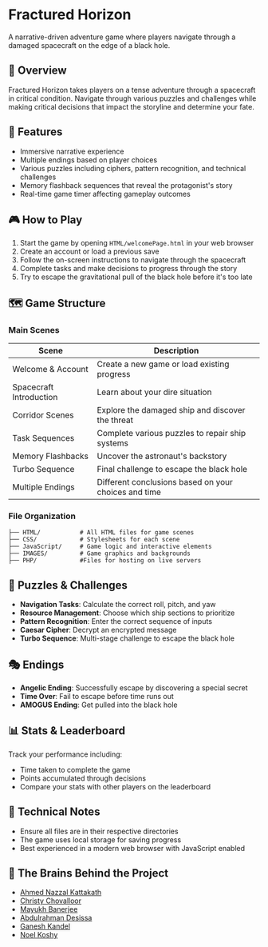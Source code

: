 # Fractured Horizon

A narrative-driven adventure game where players navigate through a damaged spacecraft on the edge of a black hole.

## 📖 Overview

Fractured Horizon takes players on a tense adventure through a spacecraft in critical condition. Navigate through various puzzles and challenges while making critical decisions that impact the storyline and determine your fate.

## 🚀 Features

- Immersive narrative experience
- Multiple endings based on player choices
- Various puzzles including ciphers, pattern recognition, and technical challenges
- Memory flashback sequences that reveal the protagonist's story
- Real-time game timer affecting gameplay outcomes

## 🎮 How to Play

1. Start the game by opening `HTML/welcomePage.html` in your web browser
2. Create an account or load a previous save
3. Follow the on-screen instructions to navigate through the spacecraft
4. Complete tasks and make decisions to progress through the story
5. Try to escape the gravitational pull of the black hole before it's too late

## 🗺️ Game Structure

### Main Scenes

| Scene | Description |
|-------|-------------|
| Welcome & Account | Create a new game or load existing progress |
| Spacecraft Introduction | Learn about your dire situation |
| Corridor Scenes | Explore the damaged ship and discover the threat |
| Task Sequences | Complete various puzzles to repair ship systems |
| Memory Flashbacks | Uncover the astronaut's backstory |
| Turbo Sequence | Final challenge to escape the black hole |
| Multiple Endings | Different conclusions based on your choices and time |

### File Organization

```
├── HTML/           # All HTML files for game scenes
├── CSS/            # Stylesheets for each scene
├── JavaScript/     # Game logic and interactive elements
├── IMAGES/         # Game graphics and backgrounds
├── PHP/            #Files for hosting on live servers

```

## 🧩 Puzzles & Challenges

- **Navigation Tasks**: Calculate the correct roll, pitch, and yaw
- **Resource Management**: Choose which ship sections to prioritize
- **Pattern Recognition**: Enter the correct sequence of inputs
- **Caesar Cipher**: Decrypt an encrypted message
- **Turbo Sequence**: Multi-stage challenge to escape the black hole

## 🎭 Endings

- **Angelic Ending**: Successfully escape by discovering a special secret
- **Time Over**: Fail to escape before time runs out
- **AMOGUS Ending**: Get pulled into the black hole

## 📊 Stats & Leaderboard

Track your performance including:
- Time taken to complete the game
- Points accumulated through decisions
- Compare your stats with other players on the leaderboard

## 🔧 Technical Notes

- Ensure all files are in their respective directories
- The game uses local storage for saving progress
- Best experienced in a modern web browser with JavaScript enabled

## 🧠 The Brains Behind the Project
- [Ahmed Nazzal Kattakath](https://github.com/Nazzal-hmm)
- [Christy Chovalloor](https://github.com/Chracker24)
- [Mayukh Banerjee](https://github.com/Mayx23456)
- [Abdulrahman Desissa](https://github.com/Abdul-des)
- [Ganesh Kandel](https://github.com/ganesh5176)
- [Noel Koshy](https://github.com/N8el)
